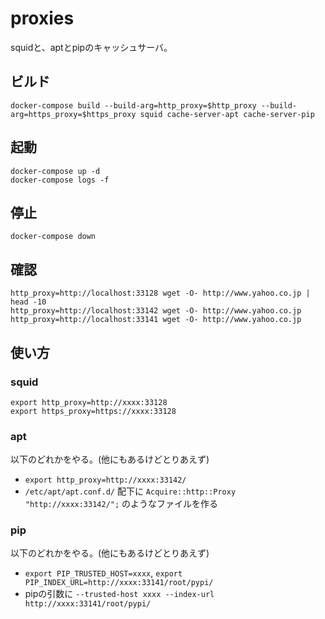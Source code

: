 # proxies

squidと、aptとpipのキャッシュサーバ。

## ビルド

    docker-compose build --build-arg=http_proxy=$http_proxy --build-arg=https_proxy=$https_proxy squid cache-server-apt cache-server-pip

## 起動

    docker-compose up -d
    docker-compose logs -f

## 停止

    docker-compose down

## 確認

    http_proxy=http://localhost:33128 wget -O- http://www.yahoo.co.jp | head -10
    http_proxy=http://localhost:33142 wget -O- http://www.yahoo.co.jp
    http_proxy=http://localhost:33141 wget -O- http://www.yahoo.co.jp

## 使い方

### squid

    export http_proxy=http://xxxx:33128
    export https_proxy=https://xxxx:33128

### apt

以下のどれかをやる。(他にもあるけどとりあえず)

- `export http_proxy=http://xxxx:33142/`
- `/etc/apt/apt.conf.d/` 配下に `Acquire::http::Proxy "http://xxxx:33142/";` のようなファイルを作る

### pip

以下のどれかをやる。(他にもあるけどとりあえず)

- `export PIP_TRUSTED_HOST=xxxx`, `export PIP_INDEX_URL=http://xxxx:33141/root/pypi/`
- pipの引数に `--trusted-host xxxx --index-url http://xxxx:33141/root/pypi/`
